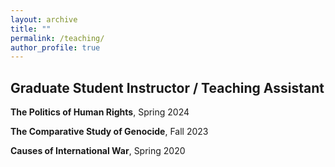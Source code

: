 ```yaml
---
layout: archive
title: ""
permalink: /teaching/
author_profile: true
---
```

## Graduate Student Instructor / Teaching Assistant

**The Politics of Human Rights**, Spring 2024

**The Comparative Study of Genocide**, Fall 2023

**Causes of International War**, Spring 2020
